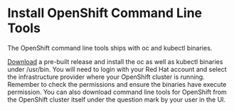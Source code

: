 # Install OpenShift Command Line Tools

The OpenShift command line tools ships with oc and kubectl binaries.

[Download](https://cloud.redhat.com/openshift/install) a pre-built release and install the oc as well as kubectl binaries under /usr/bin. You will need to login with your Red Hat account and select the infrastructure provider where your OpenShift cluster is running. Remember to check the permissions and ensure the binaries have execute permission. You can also download command line tools for OpenShift from the OpenShift cluster itself under the question mark by your user in the UI.
